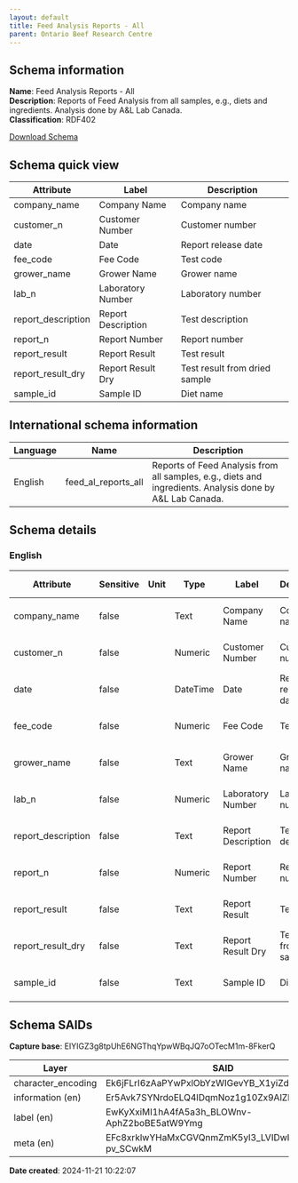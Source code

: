 ```yaml
---
layout: default  
title: Feed Analysis Reports - All  
parent: Ontario Beef Research Centre
---
```


## Schema information

**Name**: Feed Analysis Reports - All  
**Description**: Reports of Feed Analysis from all samples, e.g., diets and ingredients. Analysis done by A&L Lab Canada.  
**Classification**: RDF402 

[Download Schema](Schema_Feed_Al_Reports_All.zip)

## Schema quick view

| Attribute | Label | Description |
| --- | --- | --- |
| company_name | Company Name | Company name |
| customer_n | Customer Number | Customer number |
| date | Date | Report release date |
| fee_code | Fee Code | Test code |
| grower_name | Grower Name | Grower name |
| lab_n | Laboratory Number | Laboratory number |
| report_description | Report Description | Test description |
| report_n | Report Number | Report number |
| report_result | Report Result | Test result |
| report_result_dry | Report Result Dry | Test result from dried sample |
| sample_id | Sample ID | Diet name |

## International schema information

| Language | Name | Description |
| --- | --- | --- |
| English | feed_al_reports_all | Reports of Feed Analysis from all samples, e.g., diets and ingredients. Analysis done by A&L Lab Canada. |

## Schema details

### English

| Attribute | Sensitive | Unit | Type | Label | Description | List | Character encoding |
| --- | --- | --- | --- | --- | --- | --- | --- |
| company_name | false |  | Text | Company Name | Company name | Not a list | utf-8 |
| customer_n | false |  | Numeric | Customer Number | Customer number | Not a list | utf-8 |
| date | false |  | DateTime | Date | Report release date | Not a list | utf-8 |
| fee_code | false |  | Numeric | Fee Code | Test code | Not a list | utf-8 |
| grower_name | false |  | Text | Grower Name | Grower name | Not a list | utf-8 |
| lab_n | false |  | Numeric | Laboratory Number | Laboratory number | Not a list | utf-8 |
| report_description | false |  | Text | Report Description | Test description | Not a list | utf-8 |
| report_n | false |  | Numeric | Report Number | Report number | Not a list | utf-8 |
| report_result | false |  | Text | Report Result | Test result | Not a list | utf-8 |
| report_result_dry | false |  | Text | Report Result Dry | Test result from dried sample | Not a list | utf-8 |
| sample_id | false |  | Text | Sample ID | Diet name | Not a list | utf-8 |

## Schema SAIDs

**Capture base**: EIYIGZ3g8tpUhE6NGThqYpwWBqJQ7oOTecM1m-8FkerQ

| Layer | SAID |
| --- | --- |
| character_encoding | Ek6jFLrI6zAaPYwPxlObYzWIGevYB_X1yiZdmPiTNB9s |
| information (en) | Er5Avk7SYNrdoELQ4lDqmNoz1g10Zx9AlZEbTxlpM4Dc |
| label (en) | EwKyXxiMI1hA4fA5a3h_BLOWnv-AphZ2boBE5atW9Ymg |
| meta (en) | EFc8xrklwYHaMxCGVQnmZmK5yl3_LVIDwbH-pv_SCwkM |

**Date created**: 2024-11-21 10:22:07

